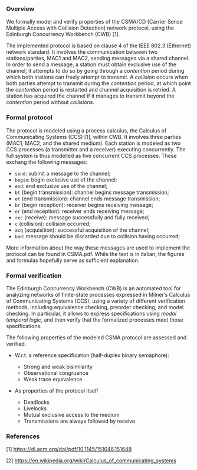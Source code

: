 ### Overview

We formally model and verify properties of the CSMA/CD (Carrier Sense Multiple
Access with Collision Detection) network protocol, using the Edinburgh
Concurrency Workbench (CWB) [1].

The implemented protocol is based on clause 4 of the IEEE 802.3 (Ethernet)
network standard. It involves the communication between two stations/parties,
MAC1 and MAC2, sending messages via a shared channel. In order to send a
message, a station must obtain exclusive use of the channel; it attempts to do
so by going through a *contention* period during which both stations can freely
attempt to transmit. A *collision* occurs when both parties attempt to transmit
during the *contention* period, at which point the *contention* period is
restarted and channel acquisition is retried. A station has acquired the channel
if it manages to transmit beyond the *contention* period without *collisions*.

### Formal protocol

The protocol is modeled using a process calculus, the Calculus of Communicating
Systems (CCS) [1], within CWB. It involves three parties (MAC1, MAC2, and the
shared medium). Each station is modeled as two CCS processes (a transmitter and a
receiver) executing concurrently. The full system is thus modelled as five
concurrent CCS processes. These exchang the following messages:

* `send`: submit a message to the channel;
* `begin`: begin exclusive use of the channel;
* `end`: end exclusive use of the channel;
* `bt` (begin transmission): channel begins message transmission;
* `et` (end transmission): channel ends message transmission;
* `br` (begin reception): receiver begins receiving message;
* `er` (end reception): receiver ends receiving message;
* `rec` (receive): message successfully and fully received;
* `c` (collision): collision occurred;
* `acq` (acquisition): successful acquisition of the channel;
* `bad`: message should be discarded due to collision having occurred;

More information about the way these messages are used to implement the protocol
can be found in CSMA.pdf. While the text is in italian, the figures and formulas
hopefully serve as sufficient explanation.

### Formal verification

The Edinburgh Concurrency Workbench (CWB) is an automated tool for analyzing
networks of finite-state processes expressed in Milner’s Calculus of
Communicating Systems (CCS), using a variety of different verification methods,
including equivalence checking, preorder checking, and model checking. In
particular, it allows to express specifications using *modal temporal logic*,
and then verify that the formalized processes meet those specifications.

The following properties of the modeled CSMA protocol are assessed and verified.

* W.r.t. a reference specification (half-duplex binary semaphore):

    * Strong and weak bisimilarity
    * Observational congruence
    * Weak trace equivalence

* As properties of the protocol itself

    * Deadlocks
	* Livelocks
	* Mutual exclusive access to the medium
	* Transmissions are always followed by receive

### References

[1] https://dl.acm.org/doi/pdf/10.1145/151646.151648

[2] https://en.wikipedia.org/wiki/Calculus_of_communicating_systems
